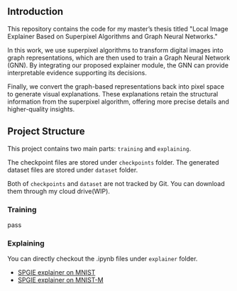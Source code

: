 ## Introduction

This repository contains the code for my master’s thesis titled "Local Image Explainer Based on Superpixel Algorithms and Graph Neural Networks."

In this work, we use superpixel algorithms to transform digital images into graph representations, which are then used to train a Graph Neural Network (GNN). By integrating our proposed explainer module, the GNN can provide interpretable evidence supporting its decisions.

Finally, we convert the graph-based representations back into pixel space to generate visual explanations. These explanations retain the structural information from the superpixel algorithm, offering more precise details and higher-quality insights.

## Project Structure

This project contains two main parts: `training` and `explaining`.

The checkpoint files are stored under `checkpoints` folder.
The generated dataset files are stored under `dataset` folder.

Both of `checkpoints` and `dataset` are not tracked by Git. 
You can download them through my cloud drive(WIP).

### Training

pass

### Explaining

You can directly checkout the .ipynb files under `explainer` folder.

- [SPGIE explainer on MNIST](explainer/explain_mnist.ipynb)
- [SPGIE explainer on MNIST-M](explainer/explain_mnist.ipynb)
